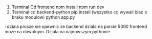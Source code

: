 1. Terminal
Cd frontend
npm install
npm run dev
2. Terminal
cd backend-python
pip install (wszystko co wywali blad o braku modulow)
python app.py

i dziala
prosze sie upewnic ze backend dziala na porcie 5000
frontend moze na dowolnym. 
Dziala na najnowszym pythonie